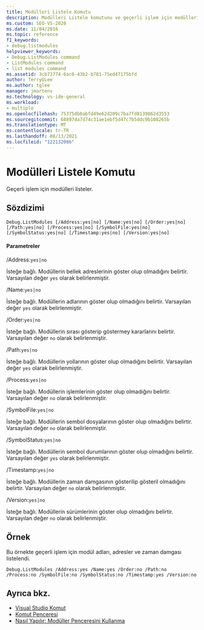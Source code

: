 ```yaml
---
title: Modülleri Listele Komutu
description: Modülleri Listele komutunu ve geçerli işlem için modülleri nasıl listeley olduğunu öğrenin.
ms.custom: SEO-VS-2020
ms.date: 11/04/2016
ms.topic: reference
f1_keywords:
- debug.listmodules
helpviewer_keywords:
- Debug.ListModules command
- ListModules command
- list modules command
ms.assetid: 3cb73774-6ac0-43b2-b781-75ed47175bfd
author: TerryGLee
ms.author: tglee
manager: jmartens
ms.technology: vs-ide-general
ms.workload:
- multiple
ms.openlocfilehash: 75375db0abfd49e62d209c7ba7fd8139862d3553
ms.sourcegitcommit: 68897da7d74c31ae1ebf5d47c7b5ddc9b108265b
ms.translationtype: MT
ms.contentlocale: tr-TR
ms.lasthandoff: 08/13/2021
ms.locfileid: "122132086"
---
```

# <a name="list-modules-command"></a>Modülleri Listele Komutu
Geçerli işlem için modülleri listeler.

## <a name="syntax"></a>Sözdizimi

```
Debug.ListModules [/Address:yes|no] [/Name:yes|no] [/Order:yes|no]
[/Path:yes|no] [/Process:yes|no] [/SymbolFile:yes|no]
[/SymbolStatus:yes|no] [/Timestamp:yes|no] [/Version:yes|no]
```

#### <a name="parameters"></a>Parametreler
/Address:`yes|no`

İsteğe bağlı. Modüllerin bellek adreslerinin göster olup olmadığını belirtir. Varsayılan değer `yes` olarak belirlenmiştir.

/Name:`yes|no`

İsteğe bağlı. Modüllerin adlarının göster olup olmadığını belirtir. Varsayılan değer `yes` olarak belirlenmiştir.

/Order:`yes|no`

İsteğe bağlı. Modüllerin sırası gösterip göstermey kararlarını belirtir. Varsayılan değer `no` olarak belirlenmiştir.

/Path:`yes|no`

İsteğe bağlı. Modüllerin yollarının göster olup olmadığını belirtir. Varsayılan değer `yes` olarak belirlenmiştir.

/Process:`yes|no`

İsteğe bağlı. Modüllerin işlemlerinin göster olup olmadığını belirtir. Varsayılan değer `no` olarak belirlenmiştir.

/SymbolFile:`yes|no`

İsteğe bağlı. Modüllerin sembol dosyalarının göster olup olmadığını belirtir. Varsayılan değer `no` olarak belirlenmiştir.

/SymbolStatus:`yes|no`

İsteğe bağlı. Modüllerin sembol durumlarının göster olup olmadığını belirtir. Varsayılan değer `yes` olarak belirlenmiştir.

/Timestamp:`yes|no`

İsteğe bağlı. Modüllerin zaman damgasının gösterilip gösteril olmadığını belirtir. Varsayılan değer `no` olarak belirlenmiştir.

/Version:`yes|no`

İsteğe bağlı. Modüllerin sürümlerinin göster olup olmadığını belirtir. Varsayılan değer `no` olarak belirlenmiştir.

## <a name="example"></a>Örnek
Bu örnekte geçerli işlem için modül adları, adresler ve zaman damgası listelendi.

```
Debug.ListModules /Address:yes /Name:yes /Order:no /Path:no /Process:no /SymbolFile:no /SymbolStatus:no /Timestamp:yes /Version:no
```

## <a name="see-also"></a>Ayrıca bkz.

- [Visual Studio Komut](../../ide/reference/visual-studio-commands.md)
- [Komut Penceresi](../../ide/reference/command-window.md)
- [Nasıl Yapılır: Modüller Penceresini Kullanma](../../debugger/how-to-use-the-modules-window.md)
